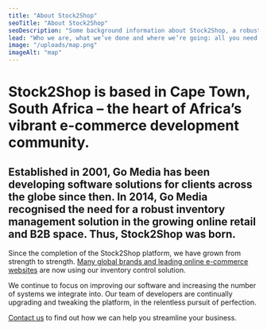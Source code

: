 ```yaml
---
title: "About Stock2Shop"
seoTitle: "About Stock2Shop"
seoDescription: "Some background information about Stock2Shop, a robust inventory management solution that helps clients across the globe streamline their business. Who we are, what we've done and where we're going: all you need to know about Stock2Shop's core team."
lead: "Who we are, what we’ve done and where we’re going: all you need to know about Stock2Shop’s core team."
image: "/uploads/map.png"
imageAlt: "map"
---
```


# Stock2Shop is based in Cape Town, South Africa – the heart of Africa’s vibrant e-commerce development community.

## Established in 2001, Go Media has been developing software solutions for clients across the globe since then. In 2014, Go Media recognised the need for a robust inventory management solution in the growing online retail and B2B space. Thus, Stock2Shop was born.

Since the completion of the Stock2Shop platform, we have grown from strength to strength. [Many global brands and leading online e-commerce websites](/case-studies) are now using our inventory control solution.

We continue to focus on improving our software and increasing the number of systems we integrate into. Our team of developers are continually upgrading and tweaking the platform, in the relentless pursuit of perfection.

[Contact us](/contact-us) to find out how we can help you streamline your business.
